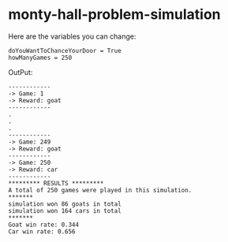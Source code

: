 # monty-hall-problem-simulation

Here are the variables you can change:

    doYouWantToChanceYourDoor = True
    howManyGames = 250

OutPut:

    ------------
    -> Game: 1
    -> Reward: goat
    ------------
    .
    .
    .
    ------------
    -> Game: 249
    -> Reward: goat
    ------------
    -> Game: 250
    -> Reward: car
    ------------
    ********* RESULTS *********
    A total of 250 games were played in this simulation.
    *******
    simulation won 86 goats in total
    simulation won 164 cars in total
    *******
    Goat win rate: 0.344
    Car win rate: 0.656
